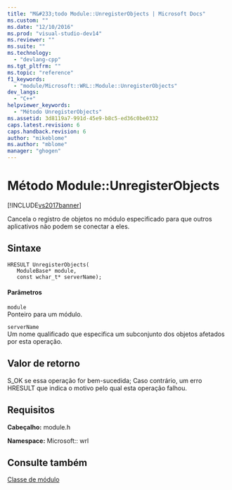 ```yaml
---
title: "M&#233;todo Module::UnregisterObjects | Microsoft Docs"
ms.custom: ""
ms.date: "12/10/2016"
ms.prod: "visual-studio-dev14"
ms.reviewer: ""
ms.suite: ""
ms.technology: 
  - "devlang-cpp"
ms.tgt_pltfrm: ""
ms.topic: "reference"
f1_keywords: 
  - "module/Microsoft::WRL::Module::UnregisterObjects"
dev_langs: 
  - "C++"
helpviewer_keywords: 
  - "Método UnregisterObjects"
ms.assetid: 3d8119a7-991d-45e9-b8c5-ed36c0be0332
caps.latest.revision: 6
caps.handback.revision: 6
author: "mikeblome"
ms.author: "mblome"
manager: "ghogen"
---
```

# M&#233;todo Module::UnregisterObjects
[!INCLUDE[vs2017banner](../assembler/inline/includes/vs2017banner.md)]

Cancela o registro de objetos no módulo especificado para que outros aplicativos não podem se conectar a eles.  
  
## <a name="syntax"></a>Sintaxe  
  
```  
HRESULT UnregisterObjects(  
   ModuleBase* module,  
   const wchar_t* serverName);  
```  
  
#### <a name="parameters"></a>Parâmetros  
 `module`  
 Ponteiro para um módulo.  
  
 `serverName`  
 Um nome qualificado que especifica um subconjunto dos objetos afetados por esta operação.  
  
## <a name="return-value"></a>Valor de retorno  
 S_OK se essa operação for bem-sucedida; Caso contrário, um erro HRESULT que indica o motivo pelo qual esta operação falhou.  
  
## <a name="requirements"></a>Requisitos  
 **Cabeçalho:** module.h  
  
 **Namespace:** Microsoft:: wrl
 
 ## <a name="see-also"></a>Consulte também
 [Classe de módulo](../windows/module-class.md)